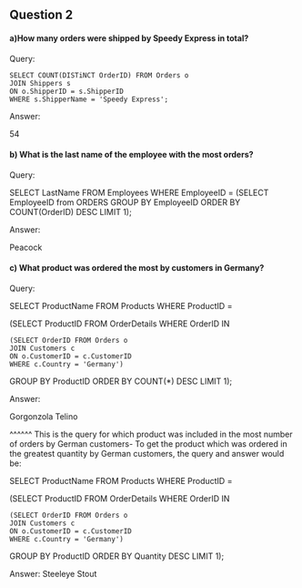 ## Question 2
#### a)How many orders were shipped by Speedy Express in total?

Query: 

    SELECT COUNT(DISTiNCT OrderID) FROM Orders o
    JOIN Shippers s
    ON o.ShipperID = s.ShipperID
    WHERE s.ShipperName = 'Speedy Express';

Answer:

54

#### b) What is the last name of the employee with the most orders?

Query: 

SELECT LastName FROM Employees 
WHERE EmployeeID = 
  (SELECT EmployeeID from ORDERS
  GROUP BY EmployeeID
  ORDER BY COUNT(OrderID) DESC
  LIMIT 1);

Answer:

Peacock

#### c) What product was ordered the most by customers in Germany?

Query:

SELECT ProductName FROM Products
WHERE ProductID = 

  (SELECT ProductID FROM OrderDetails 
  WHERE OrderID IN

    (SELECT OrderID FROM Orders o
    JOIN Customers c
    ON o.CustomerID = c.CustomerID
    WHERE c.Country = 'Germany')

  GROUP BY ProductID
  ORDER BY COUNT(*) DESC
  LIMIT 1);


Answer:

Gorgonzola Telino


^^^^^^
This is the query for which product was included in the most number of orders by German customers- To get the product which was ordered in the greatest quantity by German customers, the query and answer would be:

SELECT ProductName FROM Products
WHERE ProductID = 

  (SELECT ProductID FROM OrderDetails 
  WHERE OrderID IN

    (SELECT OrderID FROM Orders o
    JOIN Customers c
    ON o.CustomerID = c.CustomerID
    WHERE c.Country = 'Germany')

 GROUP BY ProductID
 ORDER BY Quantity DESC
 LIMIT 1);

 Answer: 
 Steeleye Stout